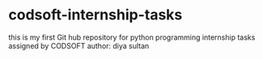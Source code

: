 # codsoft-internship-tasks
this is my first Git hub repository for python programming internship tasks assigned by CODSOFT 
author: diya sultan
